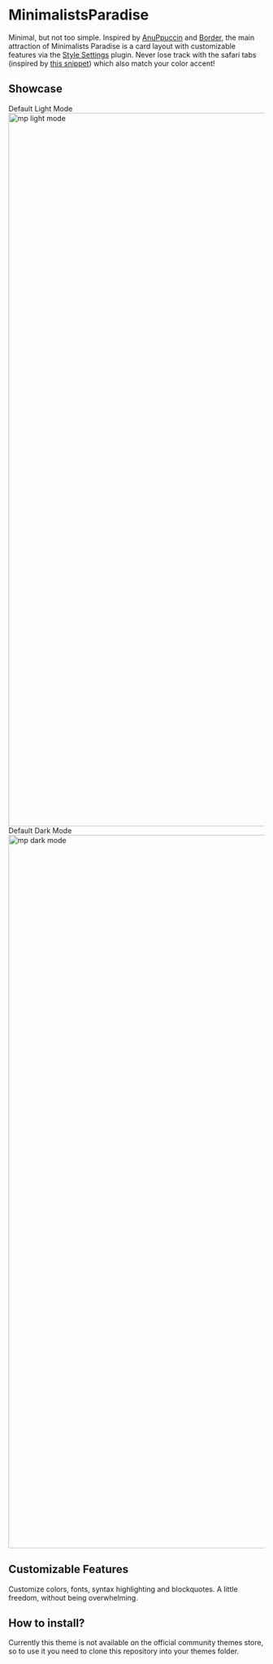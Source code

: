 # MinimalistsParadise
Minimal, but not too simple. Inspired by [AnuPpuccin](https://github.com/AnubisNekhet/AnuPpuccin) and [Border](https://github.com/Akifyss/obsidian-border), the main attraction of Minimalists Paradise is a card layout with customizable features via the [Style Settings](https://github.com/mgmeyers/obsidian-style-settings) plugin. Never lose track with the safari tabs (inspired by [this snippet](https://github.com/gavinmn/obsidian-theme/blob/main/safaritabs.css)) which also match your color accent!

## Showcase
Default Light Mode
<img width="1404" alt="mp light mode" src="https://github.com/user-attachments/assets/4390556d-75c9-4738-9b19-07e72b0f7d03" />
Default Dark Mode
<img width="1404" alt="mp dark mode" src="https://github.com/user-attachments/assets/a062ad72-94c4-4f80-aad2-28ceb03a529a" />

## Customizable Features
Customize colors, fonts, syntax highlighting and blockquotes. A little freedom, without being overwhelming.

## How to install?
Currently this theme is not available on the official community themes store, so to use it you need to clone this repository into your themes folder.
